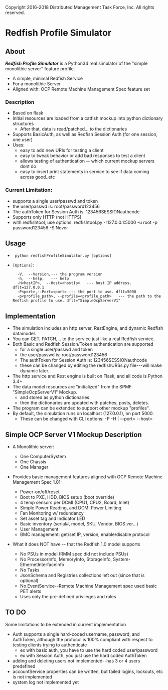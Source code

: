 Copyright 2016-2018 Distributed Management Task Force, Inc. All rights reserved.

# Redfish Profile Simulator

## About

***Redfish Profile Simulator*** is a Python34 real simulator of the "simple monolithic server" feature profile.

* A simple, minimal Redfish Service
* For a monolithic Server
* Aligned with: OCP Remote Machine Management Spec feature set

### Description

* Based on flask
* Initial resources are loaded from a catfish mockup into python dictionary structures
    * After that, data is read/patched... to the dictionaries
* Supports BasicAuth, as well as Redfish Session Auth  (for one session, one user)
* Uses:
    * easy to add new URIs for testing a client
    * easy to tweak behavior or add bad responses to test a client
    * allows testing of authentication -- which current mockup servers dont do
    * easy to insert print statements in service to see if data coming across good..etc

### Current Limitation:

* supports a single user/passwd and token
* the user/passwd is:   root/password123456
* The authToken for Session Auth is: 123456SESSIONauthcode
* Supports only HTTP  (not HTTPS)
* with redfishtool, use options: redfishtool.py -r127.0.0.1:5000 -u root -p password123456 -S Never <subcmd>

## Usage

* ` python redfishProfileSimulator.py [options]`
* `[Options]`:

        -V,  --Version,--- the program version
        -h,  --help,   --- help
        -H<hostIP>,  --Host=<hostIp>   --- host IP address. dflt=127.0.0.1
        -P<port>,--Port=<port> --- the port to use. dflt=5000
        -p<profile_path>, --profile=<profile_path>   --- the path to the Redfish profile to use. dflt="SimpleOcpServerV1"

## Implementation

* The simulation includes an http server, RestEngine, and dynamic Redfish datamodel.
* You can GET, PATCH,... to the service just like a real Redfish service.
* Both Basic and Redfish Session/Token authentication are supported
    * for a single user/passwd and token
    * the user/passwd is:   root/password123456
    * The authToken for Session Auth is: 123456SESSIONauthcode
    * these can be changed by editing the redfishURSs.py file---will make dynamic later.
* The http service and Rest engine is built on Flask, and all code is Python 3.4+
* The data model resources are "initialized" from the SPMF "SimpleOcpServerV1" Mockup.
    * and stored as python dictionaries
    * then the dictionaries are updated with patches, posts, deletes.
* The program can be extended to support other mockup \"profiles\".
* By default, the simulation runs on localhost (127.0.0.1), on port 5000.
    * These can be changed with CLI options: -P<port> -H <hostIP>  | --port=<port> --host=<hostIp>

## Simple OCP Server V1 Mockup Description

* A Monolithic server:
    * One ComputerSystem
    * One Chassis
    * One Manager

* Provides basic management features aligned with OCP Remote Machine Management Spec 1.01:
    * Power-on/off/reset
    * Boot to PXE, HDD, BIOS setup (boot override)
    * 4 temp sensors per DCMI (CPU1, CPU2, Board, Inlet)
    * Simple Power Reading, and  DCMI Power Limiting
    * Fan Monitoring w/ redundancy
    * Set asset tag and Indicator LED
    * Basic inventory (serial#, model, SKU, Vendor, BIOS ver…)
    * User Management
    * BMC management: get/set IP, version, enable/disable protocol

* What it does NOT have -- that the Redfish 1.0 model supports
    * No PSUs in model  (RMM spec did not include PSUs)
    * No ProcessorInfo, MemoryInfo, StorageInfo, System-EthernetInterfaceInfo
    * No Tasks
    * JsonSchema and Registries collections left out (since that is optional)
    * No EventService--Remote Machine Management spec used basic PET alerts
    * Uses only the pre-defined privileges and roles

## TO DO

Some limitations to be extended in current implementation

* Auth supports a single hard-coded username, password, and AuthToken, although the protocol is 100% compliant with respect to testing clients trying to authenticate
    * ex with basic auth, you have to use the hard coded user/password
    * ex with Session Auth, you just use the hard coded AuthToken
* adding and deleting users not implemented--has 3 or 4 users predefined
* accountService properties can be written, but failed logins, lockouts, etc is not implemented
* system log not implemented yet

